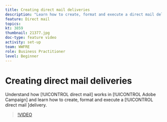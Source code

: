 ```yaml
---
title: Creating direct mail deliveries
description: "Learn how to create, format and execute a direct mail delivery."
feature: Direct mail
topics: 
kt: 3859
thumbnail: 21377.jpg
doc-type: feature video
activity: set-up
team: WWFRE
role: Business Practitioner
level: Beginner
---
```


# Creating direct mail deliveries

Understand how [!UICONTROL direct mail] works in [!UICONTROL Adobe Campaign] and learn how to create, format and execute a [!UICONTROL direct mail ]delivery.

>[!VIDEO](https://video.tv.adobe.com/v/21377?quality=12)
